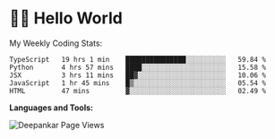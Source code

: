 # 👋🏽 Hello World 

<!--![Deepankar's github stats](https://github-readme-stats.vercel.app/api?username=Deep-Codes&count_private=true&show_icons=true&theme=radical)-->
My Weekly Coding Stats:

<!--START_SECTION:waka-->
```text
TypeScript   19 hrs 1 min    ███████████████░░░░░░░░░░   59.84 % 
Python       4 hrs 57 mins   ████░░░░░░░░░░░░░░░░░░░░░   15.58 % 
JSX          3 hrs 11 mins   ██▓░░░░░░░░░░░░░░░░░░░░░░   10.06 % 
JavaScript   1 hr 45 mins    █▒░░░░░░░░░░░░░░░░░░░░░░░   05.54 % 
HTML         47 mins         ▓░░░░░░░░░░░░░░░░░░░░░░░░   02.49 % 
```
<!--END_SECTION:waka-->

**Languages and Tools:**



<p align="left"> <img src="https://komarev.com/ghpvc/?username=Deep-Codes&label=Views&color=blue&style=plastic" alt="Deepankar Page Views" /> </p>

